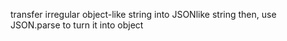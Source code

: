 transfer irregular object-like string into JSONlike string then, use JSON.parse to turn it into object
